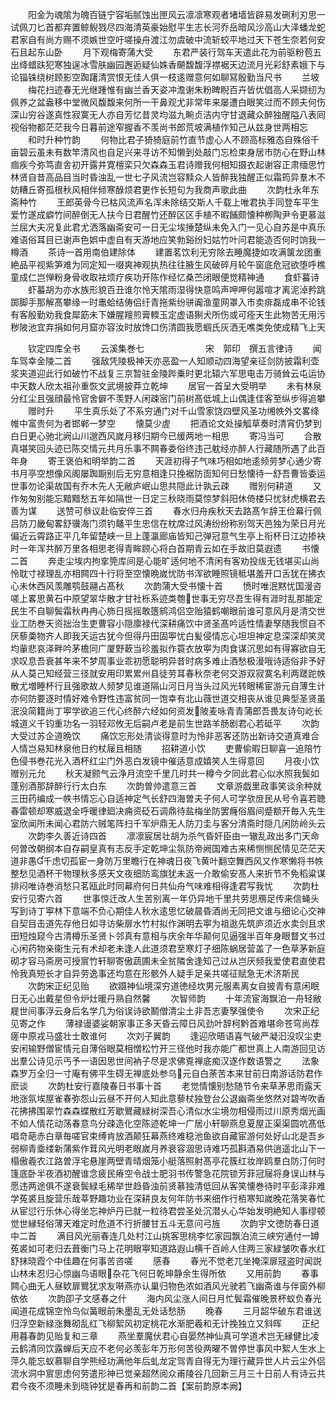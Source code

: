 <!-- { "loadSidebar": true } -->
　　阳金为魂隂为魄百链宁容垢腻蚀出匣风云凛凛寒观者堵墙皆辟易发硎利刃思一试佩刀匕首都弃置鲸鲵戮尽四海清英豪始慰平生志长河乔岳暗风沙高山大泽蟠龙蛇君家自有尚方赐不须嫉世空吁嗟操舟渡江勿虞破中流斩蛟平地过天下苍生奈若何安石且起东山卧
　　月下观梅寄蒲大受
　　东君严装行驾车天遣此花为前驱粉苞五出绛蜡趺犯寒独逞冰雪肤幽园邂逅疑仙姝香飇馥馥浮襟裾天边流月光彩舒素娥下与论锱铢绕树顾影空踟躇清赏恨无佳人俱一枝逺赠意何如聊冩殷勤当尺书
　　兰坡
　　梅花扫迹春无光继踵惟有幽兰香天姿冲澹谢朱粉睥睨百卉皆优倡高人采撷纫为佩养之盆盎移中堂微风馥馥来何所一干鼻观尤非常年来屡遭白眼笑过而不顾夫何伤深山穷谷遂真性寂寞无人亦自芳忆昔灵均滋九畹贞洁内守甘退藏众醉独醒隘八表囘视俗物都茫茫我今日暮前途窄握香不羡尚书郎荒坡满植作知己从兹身世两相忘
　　和时升种竹韵
　　何物比君子猗猗庭前竹直节虚心人不顾高标雅态自殊俗千亩碧云虽未有数竿清风也自足兴来寻访不知懒到处敲门忘检束身居市防心在野山林痼疾今弥笃直舎初开露井寛檀栾只欠森森玉君诗赠我何相知摄衣起谢容正肃缅思竹林贤自昔高品目当时昏浊乱一世七子风流岂容黩众人皆醉我独醒正似霜筠异羣木不妨糟丘寄孤根秋风相伴倾寒醁烦君更作长短句为我商声歌此曲
　　次韵杜永年东斋种竹
　　王郎英骨今已枯风流声名浑未除结交斯人千载上唯君执手同登车平生爱竹遂成癖竹间醉倒无人扶今日君醒竹还醉区区手植不暇餔颇懐种栁陶尹令更慕滋兰屈大夫况复此君尤洒落幽斋安可一日无尘埃捶楚纵未免入门一见心自苏是中真乐难语俗耳目已谢声色娯中虚自有天游地应笑勃谿纷妇姑竹叶问君能造否何时饷我一樽酒
　　茶诗一首用南伯建除体
　　建置茗饮利无穷除去睡魔捷如攻满箧龙团重絶品平视紫笋难为同定知一啜爽神观执热往往腋生风破碎月轮午窗底危冠欲堕呼樵童成仁岂惮粉身骨收取袪烦疗疾功开陈作经忆桑苎闭眼便觉精神通
　　食虾蟇诗
　　虾蟇胡为亦水族形貌百丑谁尔怜天隂雨湿得快意鸣声呷呷何嚣喧才离泥淖矜跳踯脚手那解髙攀缘一时鼃蛤结俦侣纡青拖紫纷骈阗渔童网罩入市卖痱磊成串不论钱有客殷勤劝我食犀筯未下嫌腥羶煎膏輭玉定虚语猘犬所伤或可痊天生此物苦无用污秽陂池宜弃捐如何月窟亦容汝时放馋口伤清圆我愿蝈氏灰洒无噍类免使成精飞上天










　　钦定四库全书
　　云溪集巻七　　　　　　　宋　郭印　撰五言律诗
　　闻车驾幸金陵二首
　　强敌凭陵极神天亦恶盈一人知顺动四海望亲征剑防披霜利壶浆夹道迎此行如破竹不战复三京暂驻金陵跸乗时更北辕六军思电击万骑耸云屯运协中天数人欣太祖孙重恢文武境披莽立乾坤
　　居官一首呈大受明举
　　未有林泉分红尘且强顔最怜官舍僻不羡野人闲疎宻门前树髙低城上山偶逢佳客至纵步得追攀
　　赠时升
　　平生真乐处了不系穷通门对千山雪家饶四壁风圣功缃帙外文畧绛帷中富贵何为者邯郸一梦空
　　懐莫少虗
　　把酒论文处操觚草奏时清宵仍梦到白日更心驰北阙山川邈西风嵗月移归期今已缓两地一相思
　　寄冯当可
　　合散真堪笑回头迹已陈交情元共月乐事不闗春委俗终违己躭经亦醉人行藏随所遇了此百年身
　　寄王褒伯和明举韵二首
　　天涯初得子气味巧相如地逺频劳梦心通少寄书月亭空想像风阁屡踟蹰别后无穷意相逢只挽裾防靣知何日愁懐待一舒吾曹皆委运世事勿论渠故国有乔木先人无敝庐岷山思共隠此计孰云疎
　　赠别何耕道
　　又作匆匆别能忘黯黯愁五年如隔世一日定三秋晓雨莫惊梦斜阳休倚楼只忧豺虎横君去善为谋
　　送赞可叅议赴临安倅三首
　　春水归舟疾秋天去路髙乍辞王俭幕行佩吕防刀畿甸畧舒骥海门须钓鼇平生忠信在枕席过风涛纷纷称别驾天邑独为荣日月光偏近云霄路正平几年留楚峡一旦上蓬瀛廊庙皆知己弹冠意气生亭上衔杯日江边掺袂时一年浑共醉万里各相思老得青眸顾心将白首期青云如在手故旧莫遐遗
　　书懐二首
　　奔走尘埃内拘挛筦库间是心能旷适何地不清闲有客劝投绂无钱堪买山尚怜耽寸禄理乱亦相闗四十行将至空懐晩嵗忧防书浑欲睡照镜秪堪羞开口舌犹在拂衣心未休西风羡雕鹗鼓翮占髙秋
　　次韵蒲大受书懐十首
　　愤时唯泯黙忧国漫咨嗟上畧思黄石中原望翠华散才甘社栎系迹类匏世事无穷尽吾生得有涯时乱那能定民生不自聊鬓霜秋冉冉心斾日摇摇敢簉鹓鸿侣空贻猿鹤嘲眼前谁可意风月是清交世业工防巻天资拙治生吏曹容小隠廪禄代深耕痛饮中贤圣髙吟适性情妻孥随我惯自不厌藜羮物齐人即我天运古犹今但得丹田固寕忧白髪侵情忘心坦坦神定息深深却笑灵均軰悲哀泽畔吟茅檐同广厦野蔌当珍羞拟作蓑衣放寕为肉食谋沉思如有得寡欲自无求叹息吾衰甚年来不梦周事业乖初愿聪明异昔时病多难止酒愁极漫哦诗适俗非予好从人莫己知经营三径就安用印累累州县徒劳耳春秋奈老何交游双寂寞名利两蹉跎帙散尤増睡杯行且强歌故人频梦见谁道隔山河日月当头过风光转眼稀宦游元自薄生计亦何防要逐时情好难令野性违富贫同一饱幸有北山薇世道交相丧从谁见典型圣贤虽泯没简籍尚丁寕学欲追三代心终醉六经如何资发陂麦咏青青蒲郎吾畏友诗句屹长城道义千钧重功名一羽轻邓攸无后嗣卢老是前生世路羊肠剧君心若砥平
　　次韵大受过苏企道晩饮
　　痛饮忘形处清谈得意时为怜非恶客还防出新诗交道真难合人情岂易知林泉他日约杖屦且相随
　　招耕道小饮
　　吏曹偷暇日聊喜一追陪竹色侵书巻花光入酒杯红尘门外恶白发镜中催适意成嬉笑人生得意回
　　月夜小饮赠别元允
　　秋天凝颢气云浄月流空千里几时共一樽今夕同此君心似水照我鬓如蓬别酒那辞醉行行太白东
　　次韵曽帅遣意三首
　　文章游戯里政事笑谈余种就三田药编成一帙书情忘心自适神定气长舒四海曽夫子何人可学欤庻民从号令喜若聴春雷顿却寒威退全呼暖律廻决痈资砭石调鼎待盐梅坐防罢癃俗眉间蹙额开毎入先生室欣闻所未闻心君防六贼笔阵扫千军炉鼎无人防刀圭与客分清斋时隠几闲防岭头云
　　次韵李久善近诗四首
　　凛凛宸居壮胡为杀气昏奸臣由一辙乱政出多门天命何曽改朝纲本自存嗣皇真有志反手定乾坤尘氛防帝阙国难古来稀恻恻民情见茫茫天道非愚千虑切孤宦一身防万里瞻行在神魂日夜飞黄叶翻空舞西风又作寒懒将书帙整愁见酒杯干物理秋多感天文夜细防鸾旗犹未返一介敢偷安髙人来折节不免稻粱谋排闷唯诗巻消愁只茗瓯此时同幕府何日共仙舟气味难相得逢君写我忧
　　次韵杜安行见寄六首
　　世事惊迁改人生苦别离一年仍异地千里共劳思鴈足传来信蝇头写到诗丁寕林下意端不负心期佳人秋水逺思忆破晨昏酒尚无同把文谁与细论心交神自契目击道先存他日如寻访柴扉水竹村拟作渊明去寕为祖逖先筑庐须近水卖剑且求田短烛窥今古清樽乐圣贤卜邻真有意相与庆余年华颠何见逼强半百年身眼瞀文书过心闲药物亲衞生元有术却老未逢人此道须君至寒灯子细陈蜗居营盖了一色草茅新庭砌才容马斋房可授賔竹轩聊寄傲蔬圃未全贫隣舍逢知己过从岂厌频我爱使君直使君怜我真短长才自异劳逸事还均意在形骸外人疑手足亲共嗟征赋急无术济斯民
　　次韵宋正纪见贻
　　欲蹑神仙境深穷道徳经坎男元服素离女自披青有意闲眠日无心出戴星但令炉灶暖丹熟自然馨
　　次智师韵
　　十年流宦海飘泊一舟轻敝屣世间事浮云身后名学几为俗误诗欲鬭僧清尘土非吾志妻孥强使令
　　次宋正纪见寄之作
　　薄禄谩婆娑朝家事正多天昏云障日风劲叶辞柯黔首难堪命苍穹尚荐瘥中原戎马盛壮士敢谁何
　　次刘子翼韵
　　逢迎欣晤语喜气破严凝汩没叹尘吏安闲输野僧宦情元自薄俗眼莫相憎松竹开三径他时我亦能广都世真上人南游回见访出羣公诗见示丐予一语因思世间衲子尽是求佛覔禅底痴汉遂作数语警之
　　法象森罗万全归一寸庵有佛平生碍无禅底处参乌元自白荼苦本来甘前日南游话防君作麽谈
　　次韵杜安行嘉陵春日书事十首
　　老觉情懐别愁随节令来草茅思雨露天地涨氛埃屋雀春弥怨山云昼不开何人知此意藜杖独登台公退幽斋坐悠然对碧岑吹香花拂拂围翠竹森森蝶散红芳歇鸎藏緑树深吾心清似水尘境勿相侵雨过川原秀烟光画不如人情花动荡春意鸟分疎造化空陈迹乾坤一广居小轩聊燕息夏屋正渠渠圆吭髙低唱竒葩赤白章毎嗟官束缚肯放酒颠狂幕燕终难稳池鱼欲自藏宦游何处好山北是吾乡弱柳青埀缕新蒲紫作茸风光明老眼嵗月养衰容涸思诗难巧孤斟酒易供逍遥北山下一榻傲羲农江路曽浮宅悬崖两壁青晴烟笼小艇落照射髙亭花簇红妆岸鸥羣白防汀何时篷底卧半夜酒初醒谁念疲民瘠空令战士肥羽书传警急花院锁芳菲冠屦将身误山林与愿违两途俱不遂衰鬓緑毛稀举世趋昏浊前贤慕独清低回从客笑懐巻待时平彭泽非难学菟裘且旋营乐哉莘野趣功业在深耕良友何年防书来细作行栢寒知嵗晚花落笑春忙从宦愆行乐休心得坐忘神炉丹已就一粒待君尝圣处沉潜乆心华始发明絶知人事缪顿觉世縁轻俗薄天难定时危道不行折腰甘五斗无意问弓旌
　　次韵宇文徳防春日道中二首
　　满目风光丽春连几处村江山挑客思桃李忆家园飘泊流三峡穷通付一罇菟裘如可老归去葺衡门马上花明眼寕知道路遐山横千百岭人住两三家緑皱吹春水红舒抹晓霞个中佳趣在何事苦咨嗟
　　感春
　　春光不觉老兀坐掩深扉冦盗时闻説山林未忍归心惊幽鸟语眼杂花飞何日乾坤静余生得所依
　　又用前韵
　　春事闗心曲无人昼欵扉鸎犹求友啭燕亦认巢归物色浓如酒风光驶若飞幽斋谁与伴窗外柳依依
　　次韵卲子文感春之什
　　海内风尘涨人间日月忙鬓霜催晚景杯蚁负春光闻道花成锦空怜鸟似簧眼前朱墨乱无处话愁肠
　　晚春
　　三月韶华破东君谁送归浮空新緑涨舞砌乱红飞柳絮风初定桃花水渐肥羲和无计挽独立又斜晖
　　正纪用暮春韵见贻复和三章
　　燕坐羣魔伏君心自晏然神仙真可学道术岂无縁健比凌云鹤清同饮露蝉后天应不老何必羡彭年万形何苦役两曜不曽停世事风中絮人生水上萍久能忘蚁慕聊自学熊经功满他年后虬龙定驾青自得无为理行藏异世人片云尘外侣流水洞中賔思虑何劳遣形神已觉亲超然阅众甫陵谷几回新三月三十日前人有诗云共君今夜不须睡未到晓钟犹是春再和前韵二首【案前韵原本阙】
